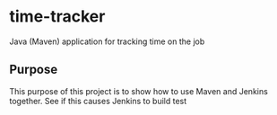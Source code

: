 # time-tracker
Java (Maven) application for tracking time on the job

## Purpose

This purpose of this project is to show how to use Maven and Jenkins together.
See if this causes Jenkins to build
test
